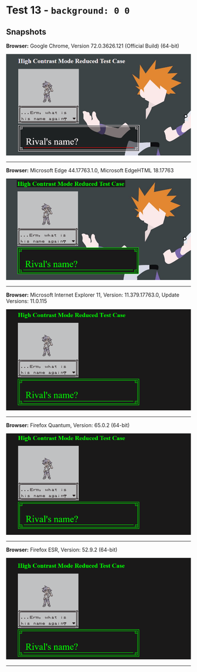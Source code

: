 # Test 13 - `background: 0 0`

## Snapshots
**Browser:** Google Chrome, Version 72.0.3626.121 (Official Build) (64-bit)

![Chrome Snapshot](/13-0%200/snapshots/GoogleChrome.png)
___

**Browser:** Microsoft Edge 44.17763.1.0, Microsoft EdgeHTML 18.17763

![Edge Snapshot](/13-0%200/snapshots/MicrosoftEdge_HCM.png)
___
**Browser:** Microsoft Internet Explorer 11, Version: 11.379.17763.0, Update Versions: 11.0.115

![Internet Explorer Snapshot](/13-0%200/snapshots/InternetExplorer_HCM.png)
___
**Browser:** Firefox Quantum, Version: 65.0.2 (64-bit)

![Firefox Quantum Snapshot](/13-0%200/snapshots/FirefoxQuantum_HCM.png)
___
**Browser:** Firefox ESR, Version: 52.9.2 (64-bit)

![Firefox ESR Snapshot](/13-0%200/snapshots/FirefoxESR_HCM.png)
___
